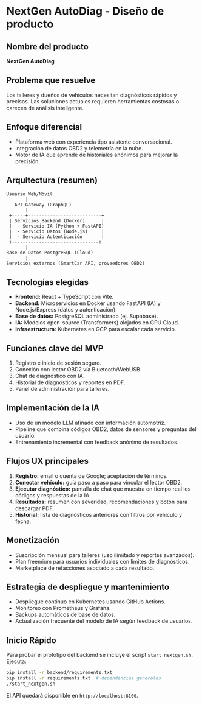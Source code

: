 # NextGen AutoDiag - Diseño de producto

## Nombre del producto
**NextGen AutoDiag**

## Problema que resuelve
Los talleres y dueños de vehículos necesitan diagnósticos rápidos y precisos. Las soluciones actuales requieren herramientas costosas o carecen de análisis inteligente.

## Enfoque diferencial
- Plataforma web con experiencia tipo asistente conversacional.
- Integración de datos OBD2 y telemetría en la nube.
- Motor de IA que aprende de historiales anónimos para mejorar la precisión.

## Arquitectura (resumen)
```
Usuario Web/Móvil
       |
   API Gateway (GraphQL)
       |
 +-----+---------------------------+
 | Servicios Backend (Docker)      |
 |  - Servicio IA (Python + FastAPI)
 |  - Servicio Datos (Node.js)     |
 |  - Servicio Autenticación       |
 +--------------------------------+
       |
Base de Datos PostgreSQL (Cloud)
       |
Servicios externos (SmartCar API, proveedores OBD2)
```

## Tecnologías elegidas
- **Frontend:** React + TypeScript con Vite.
- **Backend:** Microservicios en Docker usando FastAPI (IA) y Node.js/Express (datos y autenticación).
- **Base de datos:** PostgreSQL administrado (ej. Supabase).
- **IA:** Modelos open-source (Transformers) alojados en GPU Cloud.
- **Infraestructura:** Kubernetes en GCP para escalar cada servicio.

## Funciones clave del MVP
1. Registro e inicio de sesión seguro.
2. Conexión con lector OBD2 vía Bluetooth/WebUSB.
3. Chat de diagnóstico con IA.
4. Historial de diagnósticos y reportes en PDF.
5. Panel de administración para talleres.

## Implementación de la IA
- Uso de un modelo LLM afinado con información automotriz.
- Pipeline que combina códigos OBD2, datos de sensores y preguntas del usuario.
- Entrenamiento incremental con feedback anónimo de resultados.

## Flujos UX principales
1. **Registro:** email o cuenta de Google; aceptación de términos.
2. **Conectar vehículo:** guía paso a paso para vincular el lector OBD2.
3. **Ejecutar diagnóstico:** pantalla de chat que muestra en tiempo real los códigos y respuestas de la IA.
4. **Resultados:** resumen con severidad, recomendaciones y botón para descargar PDF.
5. **Historial:** lista de diagnósticos anteriores con filtros por vehículo y fecha.

## Monetización
- Suscripción mensual para talleres (uso ilimitado y reportes avanzados).
- Plan freemium para usuarios individuales con límites de diagnósticos.
- Marketplace de refacciones asociado a cada resultado.

## Estrategia de despliegue y mantenimiento
- Despliegue continuo en Kubernetes usando GitHub Actions.
- Monitoreo con Prometheus y Grafana.
- Backups automáticos de base de datos.
- Actualización frecuente del modelo de IA según feedback de usuarios.


## Inicio Rápido
Para probar el prototipo del backend se incluye el script `start_nextgen.sh`. Ejecuta:

```bash
pip install -r backend/requirements.txt
pip install -r requirements.txt  # dependencias generales
./start_nextgen.sh
```

El API quedará disponible en `http://localhost:8100`.

